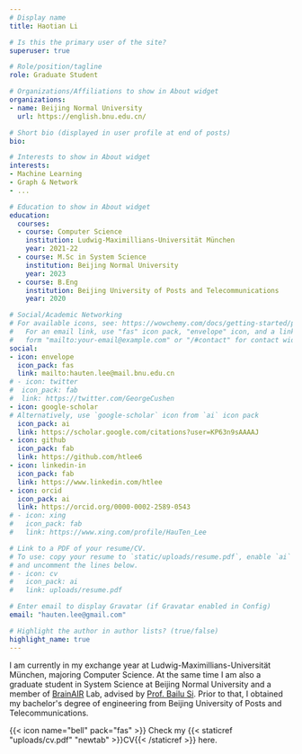 ```yaml
---
# Display name
title: Haotian Li

# Is this the primary user of the site?
superuser: true

# Role/position/tagline
role: Graduate Student

# Organizations/Affiliations to show in About widget
organizations:
- name: Beijing Normal University
  url: https://english.bnu.edu.cn/

# Short bio (displayed in user profile at end of posts)
bio: 

# Interests to show in About widget
interests:
- Machine Learning
- Graph & Network
- ...

# Education to show in About widget
education:
  courses:
  - course: Computer Science
    institution: Ludwig-Maximillians-Universität München
    year: 2021-22
  - course: M.Sc in System Science
    institution: Beijing Normal University
    year: 2023 
  - course: B.Eng
    institution: Beijing University of Posts and Telecommunications
    year: 2020

# Social/Academic Networking
# For available icons, see: https://wowchemy.com/docs/getting-started/page-builder/#icons
#   For an email link, use "fas" icon pack, "envelope" icon, and a link in the
#   form "mailto:your-email@example.com" or "/#contact" for contact widget.
social:
- icon: envelope
  icon_pack: fas
  link: mailto:hauten.lee@mail.bnu.edu.cn
# - icon: twitter
#  icon_pack: fab
#  link: https://twitter.com/GeorgeCushen
- icon: google-scholar
# Alternatively, use `google-scholar` icon from `ai` icon pack
  icon_pack: ai
  link: https://scholar.google.com/citations?user=KP63n9sAAAAJ
- icon: github
  icon_pack: fab
  link: https://github.com/htlee6
- icon: linkedin-in
  icon_pack: fab
  link: https://www.linkedin.com/htlee
- icon: orcid
  icon_pack: ai
  link: https://orcid.org/0000-0002-2589-0543
# - icon: xing
#   icon_pack: fab
#   link: https://www.xing.com/profile/HauTen_Lee

# Link to a PDF of your resume/CV.
# To use: copy your resume to `static/uploads/resume.pdf`, enable `ai` icons in `params.toml`, 
# and uncomment the lines below.
# - icon: cv
#   icon_pack: ai
#   link: uploads/resume.pdf

# Enter email to display Gravatar (if Gravatar enabled in Config)
email: "hauten.lee@gmail.com"

# Highlight the author in author lists? (true/false)
highlight_name: true
---
```


I am currently in my exchange year at Ludwig-Maximillians-Universität München, majoring Computer Science. At the same time I am also a graduate student in System Science at Beijing Normal University and a member of [BrainAIR](http://www.brainair.cn) Lab, advised by [Prof. Bailu Si](https://sss.bnu.edu.cn/tabid/143/ArticleID/462/frtid/144/Default.aspx). Prior to that, I obtained my bachelor's degree of engineering from Beijing University of Posts and Telecommunications.

<!--My Asian name 李昊天, where 李(Lee) is my family name, and 昊(Hau) 天(Ten), two individual characters as a whole, is my given name, is sometimes interpreted as 'Haotian Li' as well.
FC Barcelona RULES! -->

{{< icon name="bell" pack="fas" >}} Check my {{< staticref "uploads/cv.pdf" "newtab" >}}CV{{< /staticref >}} here.

